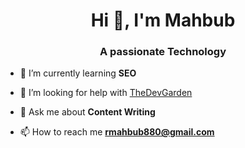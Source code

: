 <h1 align="center">Hi 👋, I'm Mahbub</h1>
<h3 align="center">A passionate Technology</h3>

- 🌱 I’m currently learning **SEO**


- 🤝 I’m looking for help with [TheDevGarden](https://thedevgarden.com/)

- 💬 Ask me about **Content Writing**

- 📫 How to reach me **rmahbub880@gmail.com**

